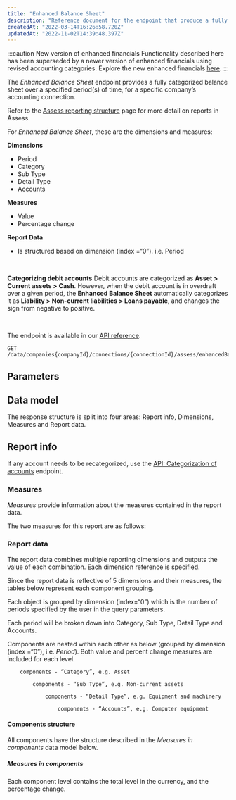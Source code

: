 ```yaml
---
title: "Enhanced Balance Sheet"
description: "Reference document for the endpoint that produce a fully categorized balance sheet statement"
createdAt: "2022-03-14T16:26:58.720Z"
updatedAt: "2022-11-02T14:39:48.397Z"
---
```


:::caution New version of enhanced financials
Functionality described here has been superseded by a newer version of enhanced financials using revised accounting categories. Explore the new enhanced financials [here](/assess/reports/enhanced-financials-revised/financials).
:::

The _Enhanced Balance Sheet_ endpoint provides a fully categorized balance sheet over a specified period(s) of time, for a specific company’s accounting connection.

Refer to the [Assess reporting structure](/assess/reports/reporting-structure) page for more detail on reports in Assess.

For _Enhanced Balance Sheet_, these are the dimensions and measures:

**Dimensions**

- Period
- Category
- Sub Type
- Detail Type
- Accounts

**Measures**

- Value
- Percentage change

**Report Data**

- Is structured based on dimension (index =“0”). i.e. Period

<br />

**Categorizing debit accounts**
Debit accounts are categorized as **Asset > Current assets > Cash**. However, when the debit account is in overdraft over a given period, the **Enhanced Balance Sheet** automatically categorizes it as **Liability > Non-current liabilities > Loans payable**, and changes the sign from negative to positive.

<br />

The endpoint is available in our <a href="/assess-api#/operations/get-data-companies-companyId-connections-connectionId-assess-enhancedBalanceSheet">API reference</a>.

```http
GET /data/companies{companyId}/connections/{connectionId}/assess/enhancedBalanceSheet
```

## Parameters

## Data model

The response structure is split into four areas: Report info, Dimensions, Measures and Report data.

## Report info

If any account needs to be recategorized, use the [API: Categorization of accounts](/assess/categories/api-categorization-of-accounts) endpoint.

### Measures

_Measures_ provide information about the measures contained in the report data.

The two measures for this report are as follows:

### Report data

The report data combines multiple reporting dimensions and outputs the value of each combination. Each dimension reference is specified.

Since the report data is reflective of 5 dimensions and their measures, the tables below represent each component grouping.

Each object is grouped by dimension (index=“0”) which is the number of periods specified by the user in the query parameters.

Each period will be broken down into Category, Sub Type, Detail Type and Accounts.

Components are nested within each other as below (grouped by dimension (index =“0”), i.e. _Period_). Both value and percent change measures are included for each level.

```
	components - “Category”, e.g. Asset

		components - “Sub Type”, e.g. Non-current assets

			components - “Detail Type”, e.g. Equipment and machinery

				components - “Accounts”, e.g. Computer equipment
```

#### Components structure

All components have the structure described in the _Measures in components_ data model below.

##### Measures in components

Each component level contains the total level in the currency, and the percentage change.
